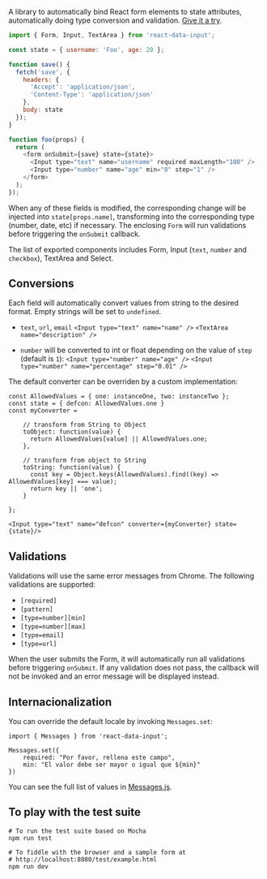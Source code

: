 A library to automatically bind React form elements to state attributes, automatically doing type conversion and validation. [Give it a try](https://icoloma.github.io/react-data-input/).

```JavaScript
import { Form, Input, TextArea } from 'react-data-input';

const state = { username: 'Foo', age: 20 };

function save() {
  fetch('save', {
    headers: {
      'Accept': 'application/json',
      'Content-Type': 'application/json'
    },
    body: state
  });
}

function foo(props) {
  return (
    <form onSubmit={save} state={state}>
      <Input type="text" name="username" required maxLength="100" />
      <Input type="number" name="age" min="0" step="1" />
    </form>
  );
});
```

When any of these fields is modified, the corresponding change will be injected into `state[props.name]`, transforming into the corresponding type (number, date, etc) if necessary. The enclosing `Form` will run validations before triggering the `onSubmit` callback.

The list of exported components includes Form, Input (`text`, `number` and `checkbox`), TextArea and Select.

## Conversions

Each field will automatically convert values from string to the desired format. Empty strings will be set to `undefined`.

* `text`, `url`, `email`
`<Input type="text" name="name" />`
`<TextArea name="description" />`

* `number` will be converted to int or float depending on the value of `step` (default is `1`): 
`<Input type="number" name="age" />`
`<Input type="number" name="percentage" step="0.01" />`

The default converter can be overriden by a custom implementation:

```
const AllowedValues = { one: instanceOne, two: instanceTwo };
const state = { defcon: AllowedValues.one }
const myConverter =

    // transform from String to Object
    toObject: function(value) {
      return AllowedValues[value] || AllowedValues.one;
    },  

    // transform from object to String
    toString: function(value) {
      const key = Object.keys(AllowedValues).find((key) => AllowedValues[key] === value);
      return key || 'one';
    }

};

<Input type="text" name="defcon" converter={myConverter} state={state}/>
```

## Validations

Validations will use the same error messages from Chrome. The following validations are supported:

* `[required]`
* `[pattern]`
* `[type=number][min]`
* `[type=number][max]`
* `[type=email]`
* `[type=url]`

When the user submits the Form, it will automatically run all validations before triggering `onSubmit`. If any validation does not pass, the callback will not be invoked and an error message will be displayed instead.

## Internacionalization

You can override the default locale by invoking `Messages.set`:

```
import { Messages } from 'react-data-input';

Messages.set({
    required: "Por favor, rellena este campo",
    min: "El valor debe ser mayor o igual que ${min}"
})
```

You can see the full list of values in [Messages.js](https://github.com/icoloma/react-data-input/blob/master/lib/Messages.js).

## To play with the test suite

```
# To run the test suite based on Mocha
npm run test

# To fiddle with the browser and a sample form at
# http://localhost:8080/test/example.html
npm run dev
```

